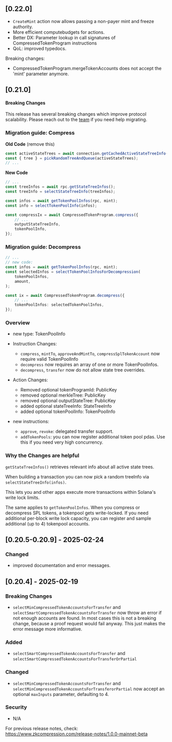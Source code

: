 ## [0.22.0]

-   `CreateMint` action now allows passing a non-payer mint and freeze authority.
-   More efficient computebudgets for actions.
-   Better DX: Parameter lookup in call signatures of CompressedTokenProgram instructions
-   QoL: improved typedocs.


Breaking changes:

- CompressedTokenProgram.mergeTokenAccounts does not accept the 'mint' parameter anymore.


## [0.21.0]

#### Breaking Changes

This release has several breaking changes which improve protocol
scalability. Please reach out to the [team](https://t.me/swen_light) if you need help migrating.

### Migration guide: Compress

**Old Code** (remove this)

```typescript
const activeStateTrees = await connection.getCachedActiveStateTreeInfo();
const { tree } = pickRandomTreeAndQueue(activeStateTrees);
// ...
```

**New Code**

```typescript
// ...
const treeInfos = await rpc.getStateTreeInfos();
const treeInfo = selectStateTreeInfo(treeInfos);

const infos = await getTokenPoolInfos(rpc, mint);
const info = selectTokenPoolInfo(infos);

const compressIx = await CompressedTokenProgram.compress({
    // ...
    outputStateTreeInfo,
    tokenPoolInfo,
});
```

### Migration guide: Decompress

```typescript
// ...
// new code:
const infos = await getTokenPoolInfos(rpc, mint);
const selectedInfos = selectTokenPoolInfosForDecompression(
    tokenPoolInfos,
    amount,
);

const ix = await CompressedTokenProgram.decompress({
    // ...
    tokenPoolInfos: selectedTokenPoolInfos,
});
```

### Overview

-   new type: TokenPoolInfo
-   Instruction Changes:

    -   `compress`, `mintTo`, `approveAndMintTo`, `compressSplTokenAccount` now require valid TokenPoolInfo
    -   `decompress` now requires an array of one or more TokenPoolInfos.
    -   `decompress`, `transfer` now do not allow state tree overrides.

-   Action Changes:

    -   Removed optional tokenProgramId: PublicKey
    -   removed optional merkleTree: PublicKey
    -   removed optional outputStateTree: PublicKey
    -   added optional stateTreeInfo: StateTreeInfo
    -   added optional tokenPoolInfo: TokenPoolInfo

-   new instructions:
    -   `approve`, `revoke`: delegated transfer support.
    -   `addTokenPools`: you can now register additional token pool pdas. Use
        this if you need very high concurrency.

### Why the Changes are helpful

`getStateTreeInfos()` retrieves relevant info about all active state trees.

When building a transaction you can now pick a random treeInfo via `selectStateTreeInfo(infos)`.

This lets you and other apps execute more transactions within Solana's write lock
limits.

The same applies to `getTokenPoolInfos`. When you compress or decompress SPL
tokens, a tokenpool gets write-locked. If you need additional per-block write
lock capacity, you can register and sample additional (up to 4) tokenpool
accounts.

## [0.20.5-0.20.9] - 2025-02-24

### Changed

-   improved documentation and error messages.

## [0.20.4] - 2025-02-19

### Breaking Changes

-   `selectMinCompressedTokenAccountsForTransfer` and
    `selectSmartCompressedTokenAccountsForTransfer` now throw an error
    if not enough accounts are found. In most cases this is not a breaking
    change, because a proof request would fail anyway. This just makes the error
    message more informative.

### Added

-   `selectSmartCompressedTokenAccountsForTransfer` and
    `selectSmartCompressedTokenAccountsForTransferOrPartial`

### Changed

-   `selectMinCompressedTokenAccountsForTransfer` and
    `selectMinCompressedTokenAccountsForTransferorPartial` now accept an optional
    `maxInputs` parameter, defaulting to 4.

### Security

-   N/A

For previous release notes, check:
https://www.zkcompression.com/release-notes/1.0.0-mainnet-beta
